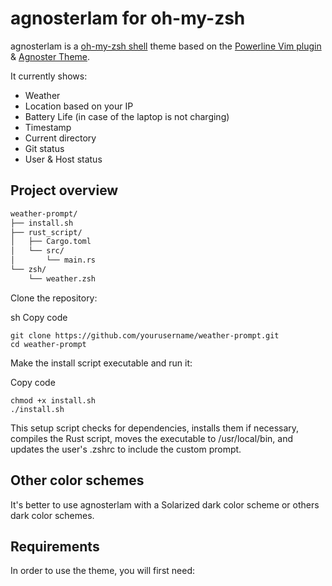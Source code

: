 # agnosterlam for oh-my-zsh

agnosterlam is a [oh-my-zsh shell](https://github.com/robbyrussell/oh-my-zsh) theme based on the
[Powerline Vim plugin](https://github.com/Lokaltog/vim-powerline) &
[Agnoster Theme](https://gist.github.com/agnoster/3712874).

It currently shows:
- Weather
- Location based on your IP
- Battery Life (in case of the laptop is not charging)
- Timestamp
- Current directory
- Git status
- User & Host status

## Project overview
```bash
weather-prompt/
├── install.sh
├── rust_script/
│   ├── Cargo.toml
│   └── src/
│       └── main.rs
└── zsh/
    └── weather.zsh
```

Clone the repository:

sh
Copy code
```
git clone https://github.com/yourusername/weather-prompt.git
cd weather-prompt
```
Make the install script executable and run it:

Copy code
```
chmod +x install.sh
./install.sh
```
This setup script checks for dependencies, installs them if necessary, compiles the Rust script, moves the executable to /usr/local/bin, and updates the user's .zshrc to include the custom prompt.








## Other color schemes

It's better to use agnosterlam with a Solarized dark color scheme or others dark color schemes.


## Requirements

In order to use the theme, you will first need:

